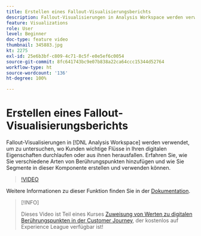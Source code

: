 ```yaml
---
title: Erstellen eines Fallout-Visualisierungsberichts
description: Fallout-Visualisierungen in Analysis Workspace werden verwendet, um zu untersuchen, wo Kunden wichtige Flüsse in Ihren digitalen Eigenschaften durchlaufen oder aus ihnen herausfallen. Erfahren Sie, wie Sie verschiedene Arten von Berührungspunkten hinzufügen und wie Sie Segmente in dieser Komponente erstellen und verwenden können.
feature: Visualizations
role: User
level: Beginner
doc-type: feature video
thumbnail: 345883.jpg
kt: 2275
exl-id: 25e6b3bf-c809-4c71-8c5f-e0e5ef6c0054
source-git-commit: 8fc641743bc9e07b838a22ca64ccc15344d52764
workflow-type: ht
source-wordcount: '136'
ht-degree: 100%

---
```


# Erstellen eines Fallout-Visualisierungsberichts

Fallout-Visualisierungen in [!DNL Analysis Workspace] werden verwendet, um zu untersuchen, wo Kunden wichtige Flüsse in Ihren digitalen Eigenschaften durchlaufen oder aus ihnen herausfallen. Erfahren Sie, wie Sie verschiedene Arten von Berührungspunkten hinzufügen und wie Sie Segmente in dieser Komponente erstellen und verwenden können.

>[!VIDEO](https://video.tv.adobe.com/v/345883/?quality=12&learn=on)

Weitere Informationen zu dieser Funktion finden Sie in der [Dokumentation](https://experienceleague.adobe.com/docs/analytics/analyze/analysis-workspace/visualizations/fallout/fallout-flow.html?lang=de).

>[!INFO]
>
> Dieses Video ist Teil eines Kurses [Zuweisung von Werten zu digitalen Berührungspunkten in der Customer Journey](https://experienceleague.adobe.com/?recommended=Analytics-U-1-2020.2&amp;lang=de), der kostenlos auf Experience League verfügbar ist!
